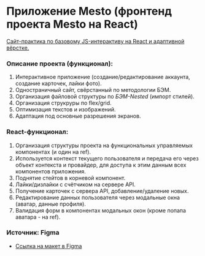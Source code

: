 # Приложение Mesto (фронтенд проекта Mesto на React)

[Сайт-практика по базовому JS-интерактиву на React и адаптивной вёрстке.](https://mtname.github.io/mesto-react/ "Открыть")

### Описание проекта (функционал):
1. Интерактивное приложение (создание/редактирование аккаунта, создание карточек, лайки фото).  
2. Одностраничный сайт, свёрстанный по методологии БЭМ.
3. Организация файловой структуры по *БЭМ-Nested* (импорт стилей).  
4. Организация струкруры по flex/grid.  
5. Оптимизация текстов и изображений.
6. Адаптация под основные разрешения экранов.

### React-функционал:
1. Организация структуры проекта на функциональных управляемых компонентах (и один на ref).  
2. Используется контекст текущего пользователя и передача его через объект контекста и провайдер, для доступа к этим данным всех компонентов приложения.
3. Поднятие стейтов в корневой компонент.
4. Лайки/дизлайки с счётчиком на сервере API.
5. Получение карточек с сервера API, добавление/удаление новых.  
6. Редактирование данных пользователя через модальные окна (аватар, данные профиля).
7. Валидация форм в компонентах модальных окон (кроме попапа аватара - на ref).

### Источник: **Figma**
* [Ссылка на макет в Figma](https://www.figma.com/file/2cn9N9jSkmxD84oJik7xL7/JavaScript.-Sprint-4?node-id=0%3A1)